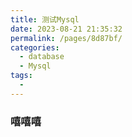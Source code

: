 ```yaml
---
title: 测试Mysql
date: 2023-08-21 21:35:32
permalink: /pages/8d87bf/
categories:
  - database
  - Mysql
tags:
  - 
---
```

### 嘻嘻嘻